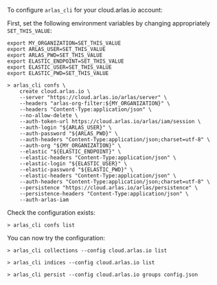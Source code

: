 To configure `arlas_cli` for your cloud.arlas.io account:

First, set the following environment variables by changing appropriately `SET_THIS_VALUE`:
```shell
export MY_ORGANIZATION=SET_THIS_VALUE
export ARLAS_USER=SET_THIS_VALUE
export ARLAS_PWD=SET_THIS_VALUE
export ELASTIC_ENDPOINT=SET_THIS_VALUE
export ELASTIC_USER=SET_THIS_VALUE
export ELASTIC_PWD=SET_THIS_VALUE
```

<!-- termynal -->
```shell
> arlas_cli confs \
    create cloud.arlas.io \
    --server "https://cloud.arlas.io/arlas/server" \
    --headers "arlas-org-filter:${MY_ORGANIZATION}" \
    --headers "Content-Type:application/json" \
    --no-allow-delete \
    --auth-token-url https://cloud.arlas.io/arlas/iam/session \
    --auth-login "${ARLAS_USER}" \
    --auth-password "${ARLAS_PWD}" \
    --auth-headers "Content-Type:application/json;charset=utf-8" \
    --auth-org "${MY_ORGANIZATION}" \
    --elastic "${ELASTIC_ENDPOINT}" \
    --elastic-headers "Content-Type:application/json" \
    --elastic-login "${ELASTIC_USER}" \
    --elastic-password "${ELASTIC_PWD}" \
    --elastic-headers "Content-Type:application/json" \
    --auth-headers "Content-Type:application/json;charset=utf-8" \
    --persistence "https://cloud.arlas.io/arlas/persistence" \
    --persistence-headers "Content-Type:application/json" \
    --auth-arlas-iam
```

Check the configuration exists:
<!-- termynal -->
```shell
> arlas_cli confs list
```

You can now try the configuration:
<!-- termynal -->
```shell
> arlas_cli collections --config cloud.arlas.io list
```

<!-- termynal -->
```shell
> arlas_cli indices --config cloud.arlas.io list
```
<!-- termynal -->
```shell
> arlas_cli persist --config cloud.arlas.io groups config.json
```
